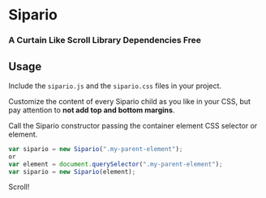 # Sipario
### A Curtain Like Scroll Library Dependencies Free

## Usage
Include the `sipario.js` and the `sipario.css` files in your project.

Customize the content of every Sipario child as you like in your CSS, but pay attention to **not add top and bottom margins**.

Call the Sipario constructor passing the container element CSS selector or element.
```javascript
var sipario = new Sipario(".my-parent-element");
or
var element = document.querySelector(".my-parent-element");
var sipario = new Sipario(element);
```

Scroll!
